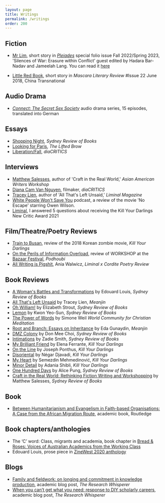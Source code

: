 ```yaml
---
layout: page
title: Writings
permalink: /writings
order: 200
---
```


## Fiction

- [Mr Lim](01_4243Ngo.pdf), short story in [_Pleiades_](https://secure.touchnet.com/C20040_ustores/web/product_detail.jsp?PRODUCTID=575) special folio issue Fall 2022/Spring 2023, 'Silences of War: Erasure within Conflict' guest edited by Hadara Bar-Nadav and Jameelah Lang. You can read it [here](01_4243Ngo.pdf)

- [Little Red Book](http://mascarareview.com/little-red-book-by-may-ngo/), short story in _Mascara Literary Review_ #Issue 22 June 2018, China Transnational

## Audio Drama

- [_Connect: The Secret Sex Society_](https://podimo.com/de/shows/974c9b3f-b10e-469c-8689-0a8ab487e128) audio drama series, 15 episodes, translated into German

## Essays

- [Shopping Night](https://sydneyreviewofbooks.com/essay/ngo-shopping-night/), _Sydney Review of Books_
- [Looking for Paris](https://www.theliftedbrow.com/liftedbrow/2018/9/11/looking-for-paris-by-may-ngo), _The Lifted Brow_
- [Liberation/Fall](https://dvan.org/2021/04/liberation-fall/), _diaCRITICS_

## Interviews

- [Matthew Salesses](https://aawwradio.libsyn.com/matthew-salesses-interviewed-by-may-ngo), author of 'Craft in the Real World,' _Asian American Writers Workshop_
- [Diana Cam Van Nguyen](https://dvan.org/2022/04/diana-cam-van-nguyen-interview/), filmaker, _diaCRITICS_
- [Tracey Lien](https://www.liminalmag.com/interviews/tracey-lien), author of 'All That's Left Unsaid,' _Liminal Magazine_
- [White People Won't Save You](https://podcasts.apple.com/us/podcast/no-escape-feat-may-ngo/id1433604924?i=1000599878657) podcast, a review of the movie 'No Escape' starring Owen Wilson. 
- [Liminal](https://www.liminalmag.com/5-questions/may-ngo), I answered 5 questions about receiving the Kill Your Darlings New Critic Award 2021

## Film/Theatre/Poetry Reviews

- [Train to Busan](https://www.killyourdarlings.com.au/article/love-death-and-sacrifice-in-train-to-busan/), review of the 2018 Korean zombie movie, _Kill Your Darlings_
- [On the Perils of Information Overload](https://www.podhoubi.com/post/on-the-perils-of-information-overload-about-the-performance-workshop-at-bazaar-festival), review of WORKSHOP at the [Bazaar Festival](https://bazaarfestival.cz/event/eero-epner-mart-kangro-juhan-ulfsak-ee-workshop/), _Podhoubi_
- [All Writing is Pigshit](https://www.liminalmag.com/liminal-review-of-books/all-writing-is-pigshit), Ania Walwicz, _Liminal x Cordite Poetry Review_


## Book Reviews

- [A Woman's Battles and Transformations](https://sydneyreviewofbooks.com/review/edouard-louis/) by Edouard Louis, _Sydney Review of Books_
- [All That's Left Unsaid](https://meanjin.com.au/review/tuoi-tre-thieu-tinh-thuong/) by Tracey Lien, _Meanjin_
- [Oh William!](https://sydneyreviewofbooks.com/review/strout-oh-william/) by Elizabeth Strout, _Sydney Review of Books_
- [Lemon](https://sydneyreviewofbooks.com/review/lemon-kwon-yeo-sun/) by Kwon Yeo-Sun, _Sydney Review of Books_
- [The Power of Words](https://wccm.org/book-reviews/the-power-of-words-simone-weil/) by Simone Weil _World Community for Christian Meditation_
- [Root and Branch: Essays on Inheritance](https://meanjin.com.au/review/gurbet-cekmek-being-diaspora-is-a-wound/) by Eda Gunaydin, _Meanjin_
- [DMZ Colony](https://sydneyreviewofbooks.com/review/don-mee-choi-dmz-colony/) by Don Mee Choi, _Sydney Review of Books_
- [Intimations](https://sydneyreviewofbooks.com/review/zadie-smith-intimations/) by Zadie Smith, _Sydney Review of Books_
- [My Brilliant Friend](https://www.killyourdarlings.com.au/article/my-brilliant-friend-and-i/) by Elena Ferrante, _Kill Your Darlings_
- [On the Line](https://www.killyourdarlings.com.au/article/lives-on-the-line/) by Joseph Ponthus, _Kill Your Darlings_
- [Disoriental](https://www.killyourdarlings.com.au/article/disoriental-and-the-dichotomies-of-diaspora/) by Négar Djavadi, _Kill Your Darlings_
- [My Heart](https://www.killyourdarlings.com.au/article/the-complicated-grief-of-a-writer-in-exile/) by Semezdin Mehmedinović, _Kill Your Darlings_
- [Minor Detail](https://www.killyourdarlings.com.au/article/minor-detail-asks-if-language-can-ever-truly-bear-witness/) by Adania Shibli, _Kill Your Darlings_
- [One Hundred Days](https://sydneyreviewofbooks.com/review/pung-one-hundred-days/) by Alice Pung, _Sydney Review of Books_
- [Craft in the Real World: Rethinking Fiction Writing and Workshopping](https://sydneyreviewofbooks.com/review/salesses-craft-in-the-real-world/) by Matthew Salesses, _Sydney Review of Books_

## Book

- [Between Humanitarianism and Evangelism in Faith-based Organisations: A Case from the African Migration Route](https://www.routledge.com/Between-Humanitarianism-and-Evangelism-in-Faith-based-Organisations-A/Ngo/p/book/9781138674172), academic book, Routledge

## Book chapters/anthologies

- The ‘C’ word: Class, migrants and academia, book chapter in [Bread &amp; Roses: Voices of Australian Academics from the Working Class](https://www.springer.com/gp/book/9789463001274)
- Edouard Louis, prose piece in [ZineWest 2020 anthology](https://nwg-inc.com/word/?p=4114)

## Blogs

- [Family and fieldwork: on longing and commitment in knowledge production](https://researchwhisperer.org/2018/05/01/family-and-fieldwork-on-longing-and-commitment-in-knowledge-production/), academic blog post, _The Research Whisperer_
- [When you can’t get what you need: response to DIY scholarly careers](https://theresearchwhisperer.wordpress.com/2015/09/15/response-to-diy-scholarly-careers/#more-3910), academic blog post, _The Research Whisperer_


